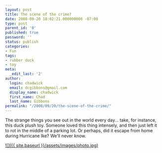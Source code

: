 ```yaml
---
layout: post
title: The scene of the crime?
date: 2008-09-20 18:02:21.000000000 -07:00
type: post
parent_id: '0'
published: true
password: ''
status: publish
categories:
- Fun
tags:
- rubber duck
- toy
meta:
  _edit_last: '2'
author:
  login: chadwick
  email: dcgibbons@gmail.com
  display_name: chadwick
  first_name: Chad
  last_name: Gibbons
permalink: "/2008/09/20/the-scene-of-the-crime/"
---
```

The strange things you see out in the world every day... take, for instance, this duck plush toy. Someone loved this thing intensely, and then just left it to rot in the middle of a parking lot. Or perhaps, did it escape from home during Hurricane Ike? We'll never know.

[![]({{ site.baseurl }}/assets/images/photo.jpg)](http://picasaweb.google.com/lh/photo/MTohV7VCa-ugu-_7hjrguQ?authkey=7A8mmP-qfZQ)


